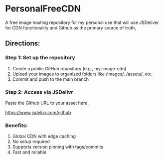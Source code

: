 # PersonalFreeCDN
A free image hosting repository for my personal use that will use JSDeliver for CDN functionality and Github as the primary source of truth,

## Directions:
### Step 1: Set up the repository

1. Create a public GitHub repository (e.g., my-image-cdn)
2. Upload your images to organized folders like /images/, /assets/, etc.
3. Commit and push to the main branch

### Step 2: Access via JSDelivr
Paste the Github URL to your asset here.

https://www.jsdelivr.com/github

### Benefits:

1. Global CDN with edge caching
2. No setup required
3. Supports version pinning with tags/commits
4. Fast and reliable